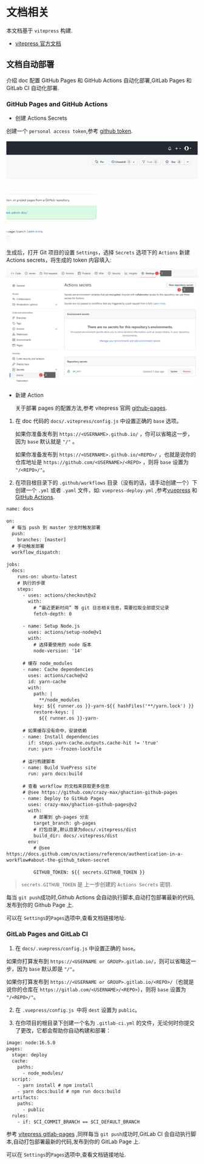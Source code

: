 # 文档相关

本文档基于 `vitepress` 构建.

- [vitepress 官方文档](https://vitepress.vuejs.org/)

## 文档自动部署

介绍 doc 配置 GitHub Pages 和 GitHub Actions 自动化部署,GitLab Pages 和 GitLab CI 自动化部署.

### GitHub Pages and GitHub Actions

<!-- - 设置 Deploy Key 以及 Secrets

自动部署需要将构建后的代码推送到代码仓库,所以需要 Git 的秘钥

```shell
ssh-keygen -t rsa -C '邮箱地址'
```

生成的密钥存放在`C:\Users\<用户名>\.ssh`, `id_rsa` 为私钥,`id_rsa.pub`为公钥.
生成后，打开 Git 项目的设置 `Settings`，选择 `Deploy keys` 点击 `Add deploy key` 新建 deploy key，将公钥的内容填入:

> 此处应有图片

再选择 `Secrets` 选项下的 `Actions`，新建私钥，将私钥内容填入:

> 此处应有图片-->

- 创建 Actions Secrets

创建一个 `personal access token`,参考 [github token](https://github.blog/changelog/2021-07-26-expiration-options-for-personal-access-tokens/).

![New personal access token](https://github.com/cfmj/doc-images/blob/main/images/github-pages/token-create.gif?raw=true)

生成后，打开 Git 项目的设置 `Settings`，选择 `Secrets` 选项下的 `Actions` 新建 Actions secrets，将生成的 token 内容填入:

![create-actions-secrets](https://github.com/cfmj/doc-images/blob/main/images/github-pages/create-actions-secrets.png?raw=true)

- 新建 Action

  关于部署 pages 的配置方法,参考 vitepress 官网 [github-pages](https://vitepress.vuejs.org/guide/deploy.html#github-pages).

1. 在 doc 代码的 `docs/.vitepress/config.js` 中设置正确的 `base` 选项。

   如果你准备发布到 `https://<USERNAME>.github.io/` ，你可以省略这一步，因为 `base` 默认就是 `"/"` 。

   如果你准备发布到 `https://<USERNAME>.github.io/<REPO>/` ，也就是说你的仓库地址是 `https://github.com/<USERNAME>/<REPO>` ，则将 `base` 设置为 `"/<REPO>/"`。

2. 在项目根目录下的 `.github/workflows` 目录（没有的话，请手动创建一个）下创建一个 `.yml` 或者 `.yaml` 文件，如: `vuepress-deploy.yml` ,参考[vuepress](https://v2.vuepress.vuejs.org/zh/guide/deployment.html#github-pages) 和 [GitHub Actions](https://github.com/features/actions).

```
name: docs

on:
  # 每当 push 到 master 分支时触发部署
  push:
    branches: [master]
  # 手动触发部署
  workflow_dispatch:

jobs:
  docs:
    runs-on: ubuntu-latest
    # 执行的步骤
    steps:
      - uses: actions/checkout@v2
        with:
          # “最近更新时间” 等 git 日志相关信息，需要拉取全部提交记录
          fetch-depth: 0

      - name: Setup Node.js
        uses: actions/setup-node@v1
        with:
          # 选择要使用的 node 版本
          node-version: '14'

      # 缓存 node_modules
      - name: Cache dependencies
        uses: actions/cache@v2
        id: yarn-cache
        with:
          path: |
            **/node_modules
          key: ${{ runner.os }}-yarn-${{ hashFiles('**/yarn.lock') }}
          restore-keys: |
            ${{ runner.os }}-yarn-

      # 如果缓存没有命中，安装依赖
      - name: Install dependencies
        if: steps.yarn-cache.outputs.cache-hit != 'true'
        run: yarn --frozen-lockfile

      # 运行构建脚本
      - name: Build VuePress site
        run: yarn docs:build

      # 查看 workflow 的文档来获取更多信息
      # @see https://github.com/crazy-max/ghaction-github-pages
      - name: Deploy to GitHub Pages
        uses: crazy-max/ghaction-github-pages@v2
        with:
          # 部署到 gh-pages 分支
          target_branch: gh-pages
          # 打包目录,默认目录为docs/.vitepress/dist
          build_dir: docs/.vitepress/dist
        env:
          # @see https://docs.github.com/cn/actions/reference/authentication-in-a-workflow#about-the-github_token-secret

          GITHUB_TOKEN: ${{ secrets.GITHUB_TOKEN }}
```

> `secrets.GITHUB_TOKEN` 是 上一步创建的 `Actions Secrets` 密钥.

每当 `git push`成功时,Github Actions 会自动执行脚本,自动打包部署最新的代码,发布到你的 Github Page 上.

可以在 `Settings`的`Pages`选项中,查看文档链接地址.

### GitLab Pages and GitLab CI

1. 在 `docs/.vuepress/config.js` 中设置正确的 `base`。

如果你打算发布到 `https://<USERNAME or GROUP>.gitlab.io/`，则可以省略这一步，因为 `base` 默认即是 `"/"`。

如果你打算发布到 `https://<USERNAME or GROUP>.gitlab.io/<REPO>/`（也就是说你的仓库在 `https://gitlab.com/<USERNAME>/<REPO>`），则将 `base` 设置为 `"/<REPO>/"`。

2. 在 `.vuepress/config.js `中将 `dest` 设置为 `public`。

3. 在你项目的根目录下创建一个名为 `.gitlab-ci.yml` 的文件，无论何时你提交了更改，它都会帮助你自动构建和部署：

```
image: node:16.5.0
pages:
  stage: deploy
  cache:
    paths:
      - node_modules/
  script:
    - yarn install # npm install
    - yarn docs:build # npm run docs:build
  artifacts:
    paths:
      - public
  rules:
    - if: $CI_COMMIT_BRANCH == $CI_DEFAULT_BRANCH
```

参考 [vitepress gitlab-pages](https://vitepress.vuejs.org/guide/deploy.html#gitlab-pages-and-gitlab-ci) ,同样每当 `git push`成功时,GitLab CI 会自动执行脚本,自动打包部署最新的代码,发布到你的 GitLab Page 上.

可以在 `Settings`的`Pages`选项中,查看文档链接地址.
